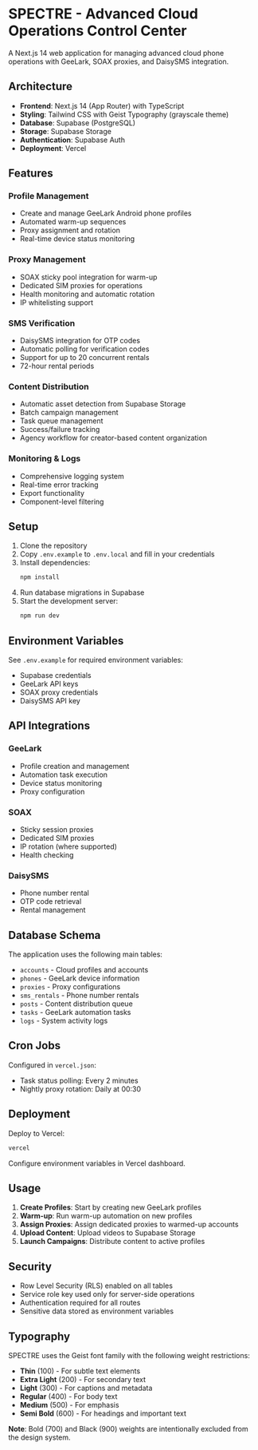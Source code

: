 # SPECTRE - Advanced Cloud Operations Control Center

A Next.js 14 web application for managing advanced cloud phone operations with GeeLark, SOAX proxies, and DaisySMS integration.

## Architecture

- **Frontend**: Next.js 14 (App Router) with TypeScript
- **Styling**: Tailwind CSS with Geist Typography (grayscale theme)
- **Database**: Supabase (PostgreSQL)
- **Storage**: Supabase Storage
- **Authentication**: Supabase Auth
- **Deployment**: Vercel

## Features

### Profile Management
- Create and manage GeeLark Android phone profiles
- Automated warm-up sequences
- Proxy assignment and rotation
- Real-time device status monitoring

### Proxy Management
- SOAX sticky pool integration for warm-up
- Dedicated SIM proxies for operations
- Health monitoring and automatic rotation
- IP whitelisting support

### SMS Verification
- DaisySMS integration for OTP codes
- Automatic polling for verification codes
- Support for up to 20 concurrent rentals
- 72-hour rental periods

### Content Distribution
- Automatic asset detection from Supabase Storage
- Batch campaign management
- Task queue management
- Success/failure tracking
- Agency workflow for creator-based content organization

### Monitoring & Logs
- Comprehensive logging system
- Real-time error tracking
- Export functionality
- Component-level filtering

## Setup

1. Clone the repository
2. Copy `.env.example` to `.env.local` and fill in your credentials
3. Install dependencies:
   ```bash
   npm install
   ```
4. Run database migrations in Supabase
5. Start the development server:
   ```bash
   npm run dev
   ```

## Environment Variables

See `.env.example` for required environment variables:
- Supabase credentials
- GeeLark API keys
- SOAX proxy credentials
- DaisySMS API key

## API Integrations

### GeeLark
- Profile creation and management
- Automation task execution
- Device status monitoring
- Proxy configuration

### SOAX
- Sticky session proxies
- Dedicated SIM proxies
- IP rotation (where supported)
- Health checking

### DaisySMS
- Phone number rental
- OTP code retrieval
- Rental management

## Database Schema

The application uses the following main tables:
- `accounts` - Cloud profiles and accounts
- `phones` - GeeLark device information
- `proxies` - Proxy configurations
- `sms_rentals` - Phone number rentals
- `posts` - Content distribution queue
- `tasks` - GeeLark automation tasks
- `logs` - System activity logs

## Cron Jobs

Configured in `vercel.json`:
- Task status polling: Every 2 minutes
- Nightly proxy rotation: Daily at 00:30

## Deployment

Deploy to Vercel:
```bash
vercel
```

Configure environment variables in Vercel dashboard.

## Usage

1. **Create Profiles**: Start by creating new GeeLark profiles
2. **Warm-up**: Run warm-up automation on new profiles
3. **Assign Proxies**: Assign dedicated proxies to warmed-up accounts
4. **Upload Content**: Upload videos to Supabase Storage
5. **Launch Campaigns**: Distribute content to active profiles

## Security

- Row Level Security (RLS) enabled on all tables
- Service role key used only for server-side operations
- Authentication required for all routes
- Sensitive data stored as environment variables

## Typography

SPECTRE uses the Geist font family with the following weight restrictions:
- **Thin** (100) - For subtle text elements
- **Extra Light** (200) - For secondary text
- **Light** (300) - For captions and metadata
- **Regular** (400) - For body text
- **Medium** (500) - For emphasis
- **Semi Bold** (600) - For headings and important text

**Note**: Bold (700) and Black (900) weights are intentionally excluded from the design system.
